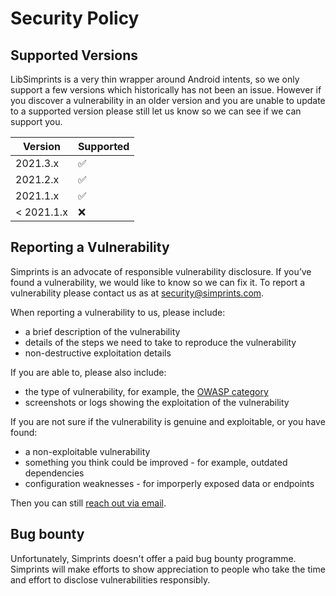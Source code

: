 # Security Policy

## Supported Versions

LibSimprints is a very thin wrapper around Android intents, so we only support a few versions which historically has not been an issue. However if you discover a vulnerability in an older version and you are unable to update to a supported version please still let us know so we can see if we can support you. 

| Version | Supported          |
| ------- | ------------------ |
| 2021.3.x   | :white_check_mark: |
| 2021.2.x   | :white_check_mark: |
| 2021.1.x   | :white_check_mark: |
| < 2021.1.x   | :x:                |

## Reporting a Vulnerability

Simprints is an advocate of responsible vulnerability disclosure. If you’ve found a vulnerability, we would like to know so we can fix it. To report a vulnerability please contact us as at [security@simprints.com](mailto:security@simprints.com).

When reporting a vulnerability to us, please include:
- a brief description of the vulnerability 
- details of the steps we need to take to reproduce the vulnerability
- non-destructive exploitation details

If you are able to, please also include:
- the type of vulnerability, for example, the [OWASP category](https://owasp.org/www-community/vulnerabilities/)
- screenshots or logs showing the exploitation of the vulnerability

If you are not sure if the vulnerability is genuine and exploitable, or you have found:
- a non-exploitable vulnerability
- something you think could be improved - for example, outdated dependencies
- configuration weaknesses - for imporperly exposed data or endpoints

Then you can still [reach out via email](mailto:security@simprints.com).

## Bug bounty
Unfortunately, Simprints doesn't offer a paid bug bounty programme. Simprints will make efforts to show appreciation to people who take the time and effort to disclose vulnerabilities responsibly.
